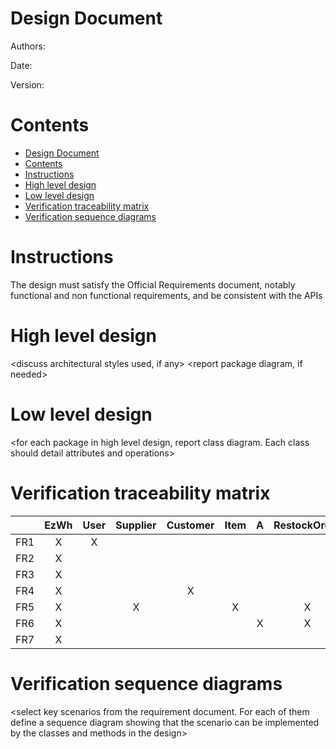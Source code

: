 # Design Document 


Authors: 

Date:

Version:


# Contents

- [Design Document](#design-document)
- [Contents](#contents)
- [Instructions](#instructions)
- [High level design](#high-level-design)
- [Low level design](#low-level-design)
- [Verification traceability matrix](#verification-traceability-matrix)
- [Verification sequence diagrams](#verification-sequence-diagrams)

# Instructions

The design must satisfy the Official Requirements document, notably functional and non functional requirements, and be consistent with the APIs

# High level design 

<discuss architectural styles used, if any>
<report package diagram, if needed>






# Low level design

<for each package in high level design, report class diagram. Each class should detail attributes and operations>









# Verification traceability matrix

|   | EzWh |User| Supplier | Customer  | Item | A | RestockOrder | TranportNote | ReturnOrder | SKU | Inventory | SKUItem | AA | TestDescriptor | AAA | TestResult | Position | InternalOrder |  
| ----------------- |:-----------:|:-----------:|:-----------:|:-----------:|:-----------:|:-----------:|:-----------:|:-----------:|:-----------:|:-----------:|:-----------:|:-----------:|:-----------:|:-----------:|:-----------:|:-----------:|:-----------:|:-----------:|
|  FR1     |X|X|||||||||||||||||
| FR2    |X|||||||||X||X|||||||
| FR3    |X|||||||||X|X|X||X||X|X||
| FR4     |X|||X|||||||||||||||
| FR5    |X||X||X||X|X|||||||X||||
| FR6  | X |||||X|X||||||X|||||X|
| FR7  | X |||||||||X|X|X|||||||














# Verification sequence diagrams 
\<select key scenarios from the requirement document. For each of them define a sequence diagram showing that the scenario can be implemented by the classes and methods in the design>

